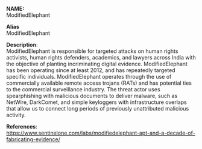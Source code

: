 **NAME:**  
ModifiedElephant
  
**Alias**  
ModifiedElephant  

**Description**:   
ModifiedElephant is responsible for targeted attacks on human rights activists, human rights defenders, academics, and lawyers across India with the objective of planting incriminating digital evidence. 
ModifiedElephant has been operating since at least 2012, and has repeatedly targeted specific individuals.
ModifiedElephant operates through the use of commercially available remote access trojans (RATs) and has potential ties to the commercial surveillance industry.
The threat actor uses spearphishing with malicious documents to deliver malware, such as NetWire, DarkComet, and simple keyloggers with infrastructure overlaps that allow us to connect long periods of previously unattributed malicious activity.


**References**:  
https://www.sentinelone.com/labs/modifiedelephant-apt-and-a-decade-of-fabricating-evidence/
